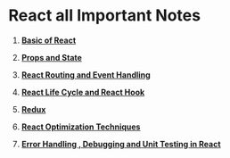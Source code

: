 # React all Important Notes

1. **[Basic of React](https://github.com/gagandeepsingh101/Full-Stack-Development-Almabetter/blob/main/Front-End-Development/React%20Foundation/problem-related-to-react-foundation/src/problem%20related%20to%20props%20and%20states/Basic-of-React.md)**


2. **[Props and State](https://github.com/gagandeepsingh101/Full-Stack-Development-Almabetter/blob/main/Front-End-Development/React%20Foundation/problem-related-to-react-foundation/src/problem%20related%20to%20props%20and%20states/Overview-Props-and-State.md)**

4. **[React Routing and Event Handling](https://github.com/gagandeepsingh101/Full-Stack-Development-Almabetter/blob/main/Front-End-Development/React%20Foundation/problem-related-to-react-foundation/src/problem%20related%20to%20react%20routing%20and%20event%20handling/Overview-of-React-Router-and-Event-Handling.md)**


5. **[React Life Cycle and React Hook](https://github.com/gagandeepsingh101/Full-Stack-Development-Almabetter/blob/main/Front-End-Development/React%20Foundation/problem-related-to-react-foundation/src/problem%20related%20to%20life%20cycle%20and%20react%20hooks/Overview-of-React-Life-Cycle-and-React-Hook.md)**

6. **[Redux](https://github.com/gagandeepsingh101/Full-Stack-Development-Almabetter/blob/main/Front-End-Development/React%20Foundation/problem-related-to-react-foundation/src/problem%20related%20to%20life%20cycle%20and%20react%20hooks/Redux-Overview.md)**



7. **[React Optimization Techniques](https://github.com/gagandeepsingh101/Full-Stack-Development-Almabetter/blob/main/Front-End-Development/React%20Foundation/problem-related-to-react-foundation/src/problem%20related%20to%20state%20management%20and%20optimization/State-Management-and-Optimization-Overview.md)**


8. **[Error Handling , Debugging and Unit Testing in React](https://github.com/gagandeepsingh101/Full-Stack-Development-Almabetter/blob/main/Front-End-Development/React%20Foundation/problem-related-to-react-foundation/src/problem%20related%20to%20state%20management%20and%20optimization/Error-Handling-Unit-Testing-and-debugging.md)**

